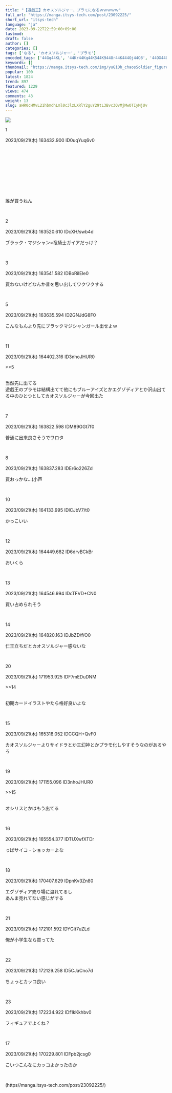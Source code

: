 ```yaml
---
title: "【遊戯王】カオスソルジャー、プラモになるｗｗｗｗｗ"
full_url: "https://manga.itsys-tech.com/post/23092225/"
short_url: "itsys-tech"
language: "ja"
date: 2023-09-22T22:59:00+09:00
lastmod: 
draft: false
author: []
categories: []
tags: ['なる', 'カオスソルジャー', 'プラモ']
encoded_tags: ['44Gq44KL', '44Kr44Kq44K544K944Or44K444Oj44O8', '44OX44Op44Oi']
keywords: []
thumbnail: "https://manga.itsys-tech.com/img/yuGiOh_chaosSoldier_figure.jpg"
popular: 100
latest: 1824
trend: 897
featured: 1229
views: 474
comments: 43
weight: 13
slug: aHR0cHMvL21hbmdhLml0c3lzLXRlY2guY29tL3Bvc3QvMjMwOTIyMjUv
---
```


![](https://manga.itsys-tech.com/img/yuGiOh_chaosSoldier_figure.jpg)

<div><p class='t_h'>1 <p>2023/09/21(木) 163432.900 ID0uqYuq6v0</p></p><br><blockquote class='imgur-embed-pub'></blockquote><br><blockquote class='imgur-embed-pub'></blockquote><br><blockquote class='imgur-embed-pub'></blockquote><br><blockquote class='imgur-embed-pub'></blockquote><br><blockquote class='imgur-embed-pub'></blockquote><p>誰が買うねん</p><br><p class='t_h'>2 <p>2023/09/21(木) 163520.610 IDcXH/swb4d</p></p><p class='t_b'>ブラック・マジシャン×竜騎士ガイアだっけ？</p><br><p class='t_h'>3 <p>2023/09/21(木) 163541.582 IDBoRiIEle0</p></p><p class='t_b'>買わないけどなんか昔を思い出してワクワクする</p><br><p class='t_h'>5 <p>2023/09/21(木) 163635.594 ID2GNJdG8F0</p></p><p class='t_b'>こんなもんより先にブラックマジシャンガール出せよｗ</p><br><p class='t_h t_i'>11 <p>2023/09/21(木) 164402.316 ID3nhoJHUR0</p></p><p class='t_b t_i'><p class='anchor'>>>5</p><br>当然先に出てる<br>遊戯王のプラモは結構出てて他にもブルーアイズとかエグゾディアとか沢山出てる中のひとつとしてカオスソルジャーが今回出た</p><br><p class='t_h'>7 <p>2023/09/21(木) 163822.598 IDM89GGt7f0</p></p><p class='t_b'>普通に出来良さそうでワロタ</p><br><p class='t_h'>8 <p>2023/09/21(木) 163837.283 IDEr6o226Zd</p></p><p class='t_b'>買おっかな…(小声</p><br><p class='t_h'>10 <p>2023/09/21(木) 164133.995 IDlCJbV7/t0</p></p><p class='t_b'>かっこいい</p><br><p class='t_h'>12 <p>2023/09/21(木) 164449.682 ID6drvBCkBr</p></p><p class='t_b'>おいくら</p><br><p class='t_h'>13 <p>2023/09/21(木) 164546.994 IDcTFVD+CN0</p></p><p class='t_b'>買い占められそう</p><br><p class='t_h'>14 <p>2023/09/21(木) 164820.163 IDJbZD/f/O0</p></p><p class='t_b'>仁王立ちだとカオスソルジャー感ないな</p><br><p class='t_h t_i'>20 <p>2023/09/21(木) 171953.925 IDF7mEDuDNM</p></p><p class='t_b t_i'><p class='anchor'>>>14</p><br>初期カードイラストやたら格好良いよな</p><br><p class='t_h'>15 <p>2023/09/21(木) 165318.052 IDCCQH+QvF0</p></p><p class='t_b'>カオスソルジャーよりサイドラとか三幻神とかプラモ化しやすそうなのがあるやろ</p><br><p class='t_h t_i'>19 <p>2023/09/21(木) 171155.096 ID3nhoJHUR0</p></p><p class='t_b t_i'><p class='anchor'>>>15</p><br>オシリスとかはもう出てる</p><br><p class='t_h'>16 <p>2023/09/21(木) 165554.377 IDTUXwfXTDr</p></p><p class='t_b'>っぱサイコ・ショッカーよな</p><br><p class='t_h'>18 <p>2023/09/21(木) 170407.629 IDpnKv3Zn80</p></p><p class='t_b'>エグゾディア売り場に溢れてるし<br>あんま売れてない感じがする</p><br><p class='t_h'>21 <p>2023/09/21(木) 172101.592 IDYGIt7uZLd</p></p><p class='t_b'>俺が小学生なら買ってた</p><br><p class='t_h'>22 <p>2023/09/21(木) 172129.258 ID5CJaCno7d</p></p><p class='t_b'>ちょっとカッコ良い</p><br><p class='t_h'>23 <p>2023/09/21(木) 172234.922 IDf1kKkhbv0</p></p><p class='t_b'>フィギュアでよくね？</p><br><p class='t_h'>17 <p>2023/09/21(木) 170229.801 IDFpb2jcsg0</p></p><p class='t_b'>こいつこんなにカッコよかったのか</p><br></div>

(https//manga.itsys-tech.com/post/23092225/)

